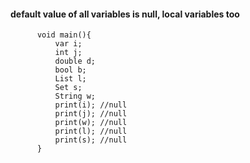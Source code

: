 #### default value of all variables is null, local variables too


          void main(){
              var i;
              int j;
              double d;
              bool b;
              List l;
              Set s;
              String w;
              print(i); //null
              print(j); //null
              print(w); //null
              print(l); //null
              print(s); //null
          }
